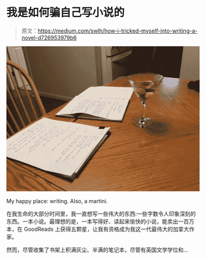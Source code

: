 # 我是如何骗自己写小说的

> 原文：<https://medium.com/swlh/how-i-tricked-myself-into-writing-a-novel-d726953979b6>

![](img/e3aa28c01040633b401dd6fd90b8a8a4.png)

My happy place: writing. Also, a martini.

在我生命的大部分时间里，我一直想写一些伟大的东西:一些字数令人印象深刻的东西。一本小说。最理想的是，一本写得好、读起来愉快的小说，能卖出一百万本，在 GoodReads 上获得五颗星，让我有资格成为我这一代最伟大的加拿大作家。

然而，尽管收集了书架上积满灰尘、半满的笔记本，尽管有英国文学学位和…